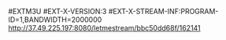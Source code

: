 #EXTM3U
#EXT-X-VERSION:3
#EXT-X-STREAM-INF:PROGRAM-ID=1,BANDWIDTH=2000000
http://37.49.225.197:8080/letmestream/bbc50dd68f/162141
